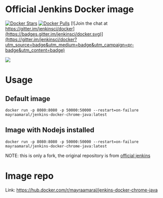 # Official Jenkins Docker image

[![Docker Stars](https://img.shields.io/docker/stars/jenkins/jenkins.svg)](https://hub.docker.com/r/jenkins/jenkins/)
[![Docker Pulls](https://img.shields.io/docker/pulls/jenkins/jenkins.svg)](https://hub.docker.com/r/jenkins/jenkins/)
[![Join the chat at https://gitter.im/jenkinsci/docker](https://badges.gitter.im/jenkinsci/docker.svg)](https://gitter.im/jenkinsci/docker?utm_source=badge&utm_medium=badge&utm_campaign=pr-badge&utm_content=badge)

<img src="https://jenkins.io/sites/default/files/jenkins_logo.png"/>

# Usage

## Default image

```
docker run -p 8080:8080 -p 50000:50000 --restart=on-failure mayraamaral/jenkins-docker-chrome-java:latest
```

## Image with Nodejs installed

```
docker run -p 8080:8080 -p 50000:50000 --restart=on-failure mayraamaral/jenkins-docker-chrome-java:latest
```

NOTE: this is only a fork, the original repository is from [official jenkins](https://github.com/jenkinsci/docker)

# Image repo

Link: https://hub.docker.com/r/mayraamaral/jenkins-docker-chrome-java
